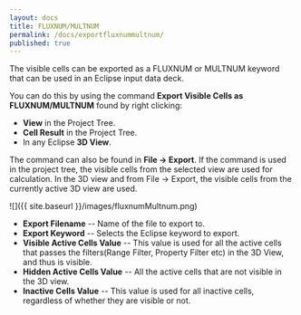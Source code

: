 ```yaml
---
layout: docs
title: FLUXNUM/MULTNUM
permalink: /docs/exportfluxnummultnum/
published: true
---
```

The visible cells can be exported as a FLUXNUM or MULTNUM keyword that can be used in an Eclipse input data deck. 

You can do this by using the command **Export Visible Cells as FLUXNUM/MULTNUM** found by right clicking:
- **View** in the Project Tree.
- **Cell Result** in the Project Tree.
- In any Eclipse **3D View**.

The command can also be found in **File -> Export**. If the command is used in the project tree, the visible cells from the selected view are used for calculation. In the 3D view and from File -> Export, the visible cells from the currently active 3D view are used.

![]({{ site.baseurl }}/images/fluxnumMultnum.png)

- **Export Filename** -- Name of the file to export to.
- **Export Keyword** -- Selects the Eclipse keyword to export.
- **Visible Active Cells Value** -- This value is used for all the active cells that passes the filters(Range Filter, Property Filter etc) in the 3D View, and thus is visible. 
- **Hidden Active Cells Value** -- All the active cells that are not visible in the 3D view.
- **Inactive Cells Value** -- This value is used for all inactive cells, regardless of whether they are visible or not.

